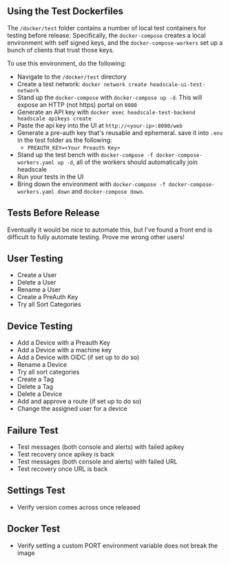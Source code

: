 ## Using the Test Dockerfiles
The `/docker/test` folder contains a number of local test containers for testing before release. Specifically, the `docker-compose` creates a local environment with self signed keys, and the `docker-compose-workers` set up a bunch of clients that trust those keys.

To use this environment, do the following:
* Navigate to the `/docker/test` directory
* Create a test network: `docker network create headscale-ui-test-network`
* Stand up the `docker-compose` with `docker-compose up -d`. This will expose an HTTP (not https) portal on `8080`
* Generate an API key with `docker exec headscale-test-backend headscale apikeys create`
* Paste the api key into the UI at `http://<your-ip>:8080/web`
* Generate a pre-auth key that's reusable and ephemeral. save it into `.env` in the test folder as the following:
  * `PREAUTH_KEY=<Your Preauth Key>`
* Stand up the test bench with `docker-compose -f docker-compose-workers.yaml up -d`, all of the workers should automatically join headscale
* Run your tests in the UI
* Bring down the environment with `docker-compose -f docker-compose-workers.yaml down` and `docker-compose down`.

## Tests Before Release
Eventually it would be nice to automate this, but I've found a front end is difficult to fully automate testing. Prove me wrong other users!

## User Testing
* Create a User
* Delete a User
* Rename a User
* Create a PreAuth Key
* Try all Sort Categories

## Device Testing
* Add a Device with a Preauth Key
* Add a Device with a machine key
* Add a Device with OIDC (if set up to do so)
* Rename a Device
* Try all sort categories
* Create a Tag
* Delete a Tag
* Delete a Device
* Add and approve a route (if set up to do so)
* Change the assigned user for a device

## Failure Test
* Test messages (both console and alerts) with failed apikey
* Test recovery once apikey is back
* Test messages (both console and alerts) with failed URL
* Test recovery once URL is back

## Settings Test
* Verify version comes across once released

## Docker Test
* Verify setting a custom PORT environment variable does not break the image
